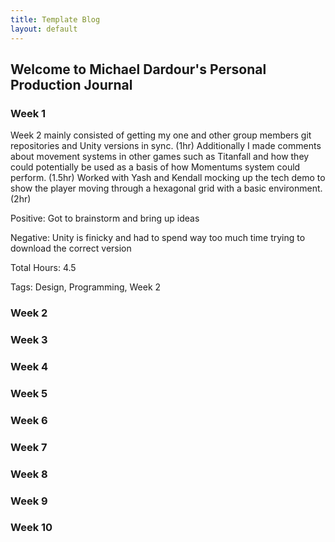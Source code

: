 ```yaml
---
title: Template Blog
layout: default
---
```


## Welcome to Michael Dardour's Personal Production Journal

### Week 1
Week 2 mainly consisted of getting my one and other group members git repositories and Unity versions in sync. (1hr)
Additionally I made comments about movement systems in other games such as Titanfall and how they could potentially be used as a basis of how Momentums system could perform.  (1.5hr)
Worked with Yash and Kendall mocking up the tech demo to show the player moving through a hexagonal grid with a basic environment. (2hr)


Positive: Got to brainstorm and bring up ideas 

Negative: Unity is finicky and had to spend way too much time trying to download the correct version

Total Hours: 4.5

Tags: Design, Programming, Week 2

### Week 2

### Week 3

### Week 4

### Week 5

### Week 6

### Week 7

### Week 8

### Week 9

### Week 10
